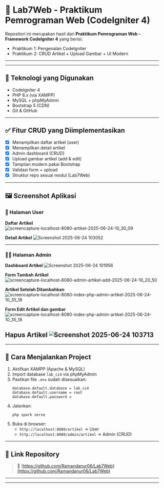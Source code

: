 # 📝 Lab7Web - Praktikum Pemrograman Web (CodeIgniter 4)

Repositori ini merupakan hasil dari **Praktikum Pemrograman Web - Framework CodeIgniter 4** yang berisi:

- Praktikum 1: Pengenalan CodeIgniter
- Praktikum 2: CRUD Artikel + Upload Gambar + UI Modern

---

---

## 🔧 Teknologi yang Digunakan

- CodeIgniter 4
- PHP 8.x (via XAMPP)
- MySQL + phpMyAdmin
- Bootstrap 5 (CDN)
- Git & GitHub

---

## ✅ Fitur CRUD yang Diimplementasikan

- [x] Menampilkan daftar artikel (user)
- [x] Menampilkan detail artikel
- [x] Admin dashboard (CRUD)
- [x] Upload gambar artikel (add & edit)
- [x] Tampilan modern pakai Bootstrap
- [x] Validasi form + upload
- [x] Struktur repo sesuai modul (Lab7Web)

---

## 🖼️ Screenshot Aplikasi

### 🧑 Halaman User

**Daftar Artikel**
![screencapture-localhost-8080-artikel-2025-06-24-10_30_09](https://github.com/user-attachments/assets/700e5d6d-89fa-4837-a6ff-096fe83cf169)

**Detail Artikel**
![Screenshot 2025-06-24 103052](https://github.com/user-attachments/assets/5924b3b4-800d-4617-a15c-d401aa6338f7)

---

### 👨‍💼 Halaman Admin

**Dashboard Artikel**
![Screenshot 2025-06-24 101956](https://github.com/user-attachments/assets/fa6bbdb2-82f8-4cca-840a-71b2c81a8ed9)

**Form Tambah Artikel**
![screencapture-localhost-8080-admin-artikel-add-2025-06-24-10_20_50](https://github.com/user-attachments/assets/c650c121-6669-4fc1-ae32-b80c10cefdbc)

**Artikel Setelah Ditambahkan**
![screencapture-localhost-8080-index-php-admin-artikel-2025-06-24-10_35_18](https://github.com/user-attachments/assets/eb6dc0fa-b4ef-46e6-b343-300dcab25065)

**Form Edit Artikel dan gambar**
![screencapture-localhost-8080-index-php-admin-artikel-2025-06-24-10_35_18](https://github.com/user-attachments/assets/eabecacc-b272-473c-bd7b-4244c3e09188)


**Hapus Artikel**
![Screenshot 2025-06-24 103713](https://github.com/user-attachments/assets/82b2c22e-49e0-45bf-88de-580d19a0391d)
---



---

## 🧠 Cara Menjalankan Project

1. Aktifkan XAMPP (Apache & MySQL)
2. Import database `lab_ci4` via phpMyAdmin
3. Pastikan file `.env` sudah disesuaikan:
    ```env
    database.default.database = lab_ci4
    database.default.username = root
    database.default.password =
    ```
4. Jalankan:
    ```bash
    php spark serve
    ```
5. Buka di browser:
    - `http://localhost:8080/artikel` → User
    - `http://localhost:8080/admin/artikel` → Admin (CRUD)

---


## 🔗 Link Repository

> 📌 [https://github.com/Ramandanur06/Lab7Web](https://github.com/Ramandanur06/Lab7Web)

---



---


